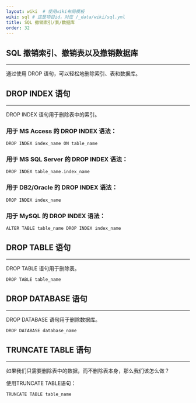 ```yaml
---
layout: wiki  # 使用wiki布局模板
wiki: sql # 这是项目id，对应 /_data/wiki/sql.yml
title: SQL 撤销索引/表/数据库
order: 32
---
```


## SQL 撤销索引、撤销表以及撤销数据库

------

通过使用 DROP 语句，可以轻松地删除索引、表和数据库。

## DROP INDEX 语句

------

DROP INDEX 语句用于删除表中的索引。

### 用于 MS Access 的 DROP INDEX 语法：

```
DROP INDEX index_name ON table_name
```

### 用于 MS SQL Server 的 DROP INDEX 语法：

```
DROP INDEX table_name.index_name
```

### 用于 DB2/Oracle 的 DROP INDEX 语法：

```
DROP INDEX index_name
```

### 用于 MySQL 的 DROP INDEX 语法：

```
ALTER TABLE table_name DROP INDEX index_name
```

## DROP TABLE 语句

------

DROP TABLE 语句用于删除表。

```
DROP TABLE table_name
```

## DROP DATABASE 语句

------

DROP DATABASE 语句用于删除数据库。

```
DROP DATABASE database_name
```

## TRUNCATE TABLE 语句

------

如果我们只需要删除表中的数据，而不删除表本身，那么我们该怎么做？

使用TRUNCATE TABLE语句：

```
TRUNCATE TABLE table_name
```
